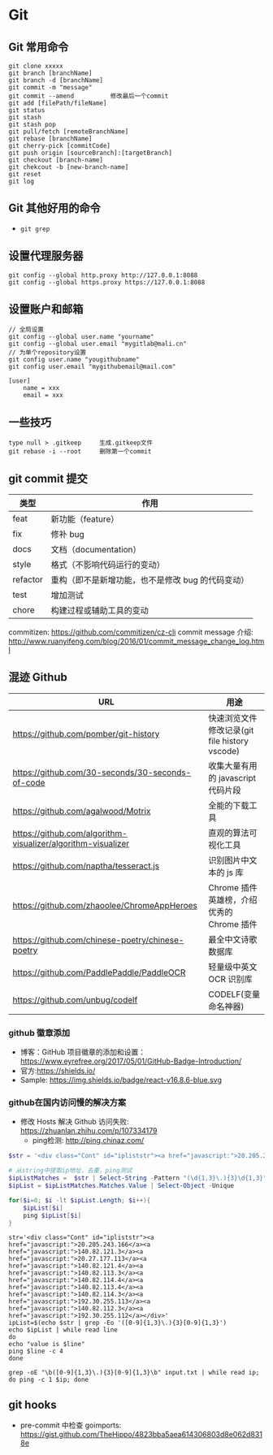# Git

## Git 常用命令

    git clone xxxxx
    git branch [branchName]
    git branch -d [branchName]
    git commit -m "message"
    git commit --amend          修改最后一个commit
    git add [filePath/fileName]
    git status
    git stash
    git stash pop
    git pull/fetch [remoteBranchName]
    git rebase [branchName]
    git cherry-pick [commitCode]
    git push origin [sourceBranch]:[targetBranch]
    git checkout [branch-name]
    git chekcout -b [new-branch-name]
    git reset
    git log

## Git 其他好用的命令

- `git grep`

## 设置代理服务器

    git config --global http.proxy http://127.0.0.1:8088
    git config --global https.proxy https://127.0.0.1:8088

## 设置账户和邮箱

```shell
// 全局设置
git config --global user.name "yourname"
git config --global user.email "mygitlab@mali.cn"
// 为单个repository设置
git config user.name "yougithubname"
git config user.email "mygithubemail@mail.com"
```

```
[user]
    name = xxx
    email = xxx
```

## 一些技巧

    type null > .gitkeep     生成.gitkeep文件
    git rebase -i --root     删除第一个commit

## git commit 提交

| 类型     | 作用                                              |
| -------- | ------------------------------------------------- |
| feat     | 新功能（feature）                                 |
| fix      | 修补 bug                                          |
| docs     | 文档（documentation）                             |
| style    | 格式（不影响代码运行的变动）                      |
| refactor | 重构（即不是新增功能，也不是修改 bug 的代码变动） |
| test     | 增加测试                                          |
| chore    | 构建过程或辅助工具的变动                          |

commitizen: <https://github.com/commitizen/cz-cli>
commit message 介绍: <http://www.ruanyifeng.com/blog/2016/01/commit_message_change_log.html>

## 混迹 Github

| URL                                                            | 用途                                          |
| -------------------------------------------------------------- | --------------------------------------------- |
| <https://github.com/pomber/git-history>                        | 快速浏览文件修改记录(git file history vscode) |
| <https://github.com/30-seconds/30-seconds-of-code>             | 收集大量有用的 javascript 代码片段            |
| <https://github.com/agalwood/Motrix>                           | 全能的下载工具                                |
| <https://github.com/algorithm-visualizer/algorithm-visualizer> | 直观的算法可视化工具                          |
| <https://github.com/naptha/tesseract.js>                       | 识别图片中文本的 js 库                        |
| <https://github.com/zhaoolee/ChromeAppHeroes>                  | Chrome 插件英雄榜，介绍优秀的 Chrome 插件     |
| <https://github.com/chinese-poetry/chinese-poetry>             | 最全中文诗歌数据库                            |
| <https://github.com/PaddlePaddle/PaddleOCR>                    | 轻量级中英文 OCR 识别库                       |
| <https://github.com/unbug/codelf>                              | CODELF(变量命名神器)                          |

### github 徽章添加

- 博客：GitHub 项目徽章的添加和设置：<https://www.eyrefree.org/2017/05/01/GitHub-Badge-Introduction/>
- 官方:<https://shields.io/>
- Sample: <https://img.shields.io/badge/react-v16.8.6-blue.svg>

### github在国内访问慢的解决方案

- 修改 Hosts 解决 Github 访问失败: <https://zhuanlan.zhihu.com/p/107334179>
  - ping检测: <http://ping.chinaz.com/>

```powershell
$str = '<div class="Cont" id="ipliststr"><a href="javascript:">20.205.243.166</a><a href="javascript:">140.82.121.3</a><a href="javascript:">20.27.177.113</a><a href="javascript:">140.82.121.4</a><a href="javascript:">140.82.113.3</a><a href="javascript:">140.82.114.4</a><a href="javascript:">140.82.113.4</a><a href="javascript:">140.82.114.3</a><a href="javascript:">192.30.255.113</a><a href="javascript:">140.82.112.3</a><a href="javascript:">192.30.255.112</a></div>'

# 从string中提取ip地址，去重，ping测试
$ipListMatches =  $str | Select-String -Pattern "(\d{1,3}\.){3}\d{1,3}" -AllMatches
$ipList = $ipListMatches.Matches.Value | Select-Object -Unique

for($i=0; $i -lt $ipList.Length; $i++){
    $ipList[$i]
    ping $ipList[$i]
}
```
```shell
str='<div class="Cont" id="ipliststr"><a href="javascript:">20.205.243.166</a><a href="javascript:">140.82.121.3</a><a href="javascript:">20.27.177.113</a><a href="javascript:">140.82.121.4</a><a href="javascript:">140.82.113.3</a><a href="javascript:">140.82.114.4</a><a href="javascript:">140.82.113.4</a><a href="javascript:">140.82.114.3</a><a href="javascript:">192.30.255.113</a><a href="javascript:">140.82.112.3</a><a href="javascript:">192.30.255.112</a></div>'
ipList=$(echo $str | grep -Eo '([0-9]{1,3}\.){3}[0-9]{1,3}')
echo $ipList | while read line
do
echo "value is $line"
ping $line -c 4
done
```
```shell
grep -oE "\b([0-9]{1,3}\.){3}[0-9]{1,3}\b" input.txt | while read ip; do ping -c 1 $ip; done
```

## git hooks

- pre-commit 中检查 goimports: <https://gist.github.com/TheHippo/4823bba5aea614306803d8e062d8318e>
